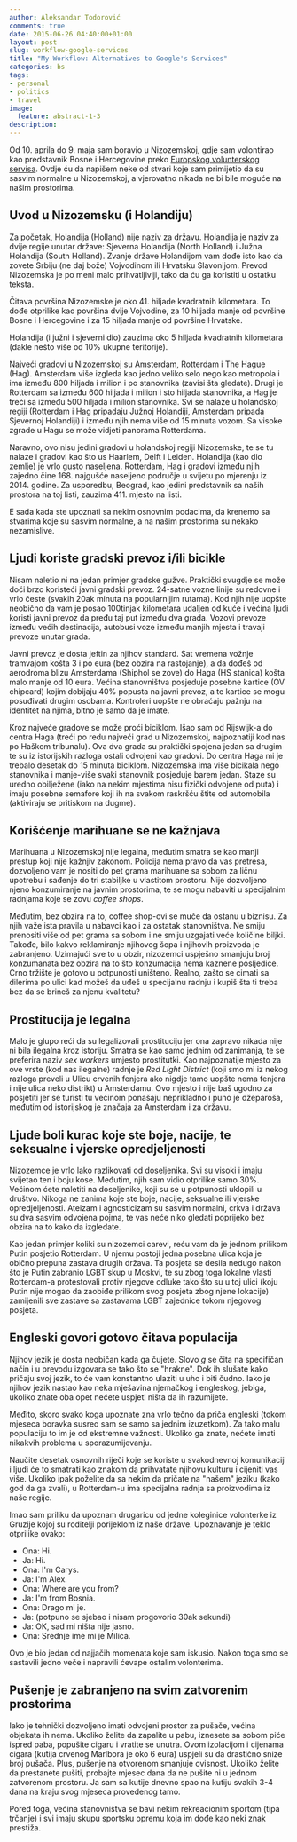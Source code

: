 ```yaml
---
author: Aleksandar Todorović
comments: true
date: 2015-06-26 04:40:00+01:00
layout: post
slug: workflow-google-services
title: "My Workflow: Alternatives to Google's Services"
categories: bs
tags:
- personal
- politics
- travel
image:
  feature: abstract-1-3
description:
---
```


Od 10. aprila do 9. maja sam boravio u Nizozemskoj, gdje sam volontirao kao predstavnik Bosne i Hercegovine preko [Europskog volunterskog servisa](https://en.wikipedia.org/wiki/European_Voluntary_Service). Ovdje ću da napišem neke od stvari koje sam primijetio da su sasvim normalne u Nizozemskoj, a vjerovatno nikada ne bi bile moguće na našim prostorima.

## Uvod u Nizozemsku (i Holandiju)

Za početak, Holandija (Holland) nije naziv za državu. Holandija je naziv za dvije regije unutar države: Sjeverna Holandija (North Holland) i Južna Holandija (South Holland). Zvanje države Holandijom vam dođe isto kao da zovete Srbiju (ne daj bože) Vojvodinom ili Hrvatsku Slavonijom. Prevod Nizozemska je po meni malo prihvatljiviji, tako da ću ga koristiti u ostatku teksta.

Čitava površina Nizozemske je oko 41. hiljade kvadratnih kilometara. To dođe otprilike kao površina dvije Vojvodine, za 10 hiljada manje od površine Bosne i Hercegovine i za 15 hiljada manje od površine Hrvatske.

Holandija (i južni i sjeverni dio) zauzima oko 5 hiljada kvadratnih kilometara (dakle nešto više od 10% ukupne teritorije).

Najveći gradovi u Nizozemskoj su Amsterdam, Rotterdam i The Hague (Hag). Amsterdam više izgleda kao jedno veliko selo nego kao metropola i ima između 800 hiljada i milion i po stanovnika (zavisi šta gledate). Drugi je Rotterdam sa između 600 hiljada i milion i sto hiljada stanovnika, a Hag je treći sa između 500 hiljada i milion stanovnika. Svi se nalaze u holandskoj regiji (Rotterdam i Hag pripadaju Južnoj Holandiji, Amsterdam pripada Sjevernoj Holandiji) i između njih nema više od 15 minuta vozom. Sa visoke zgrade u Hagu se može vidjeti panorama Rotterdama.

Naravno, ovo nisu jedini gradovi u holandskoj regiji Nizozemske, te se tu nalaze i gradovi kao što us Haarlem, Delft i Leiden. Holandija (kao dio zemlje) je vrlo gusto naseljena. Rotterdam, Hag i gradovi između njih zajedno čine 168. najgušće naseljeno područje u svijetu po mjerenju iz 2014. godine. Za usporedbu, Beograd, kao jedini predstavnik sa naših prostora na toj listi, zauzima 411. mjesto na listi.

E sada kada ste upoznati sa nekim osnovnim podacima, da krenemo sa stvarima koje su sasvim normalne, a na našim prostorima su nekako nezamislive.

## Ljudi koriste gradski prevoz i/ili bicikle

Nisam naletio ni na jedan primjer gradske gužve. Praktički svugdje se može doći brzo koristeći javni gradski prevoz. 24-satne vozne linije su redovne i vrlo česte (svakih 20ak minuta na popularnijim rutama). Kod njih nije uopšte neobično da vam je posao 100tinjak kilometara udaljen od kuće i većina ljudi koristi javni prevoz da pređu taj put između dva grada. Vozovi prevoze između većih destinacija, autobusi voze između manjih mjesta i travaji prevoze unutar grada.

Javni prevoz je dosta jeftin za njihov standard. Sat vremena vožnje tramvajom košta 3 i po eura (bez obzira na rastojanje), a da dođeš od aerodroma blizu Amsterdama (Shiphol se zove) do Haga (HS stanica) košta malo manje od 10 eura. Većina stanovništva posjeduje posebne kartice (OV chipcard) kojim dobijaju 40% popusta na javni prevoz, a te kartice se mogu posuđivati drugim osobama. Kontroleri uopšte ne obraćaju pažnju na identitet na njima, bitno je samo da je imate.

Kroz najveće gradove se može proći biciklom. Išao sam od Rijswijk-a do centra Haga (treći po redu najveći grad u Nizozemskoj, najpoznatiji kod nas po Haškom tribunalu). Ova dva grada su praktički spojena jedan sa drugim te su iz istorijskih razloga ostali odvojeni kao gradovi. Do centra Haga mi je trebalo desetak do 15 minuta biciklom. Nizozemska ima više bicikala nego stanovnika i manje-više svaki stanovnik posjeduje barem jedan. Staze su uredno obilježene (iako na nekim mjestima nisu fizički odvojene od puta) i imaju posebne semafore koji ih na svakom raskršću štite od automobila (aktiviraju se pritiskom na dugme).

## Korišćenje marihuane se ne kažnjava

Marihuana u Nizozemskoj nije legalna, međutim smatra se kao manji prestup koji nije kažnjiv zakonom. Policija nema pravo da vas pretresa, dozvoljeno vam je nositi do pet grama marihuane sa sobom za ličnu upotrebu i sađenje do tri stabiljke u vlastitom prostoru. Nije dozvoljeno njeno konzumiranje na javnim prostorima, te se mogu nabaviti u specijalnim radnjama koje se zovu _coffee shops_.

Međutim, bez obzira na to, coffee shop-ovi se muče da ostanu u biznisu. Za njih važe ista pravila u nabavci kao i za ostatak stanovništva. Ne smiju prenositi više od pet grama sa sobom i ne smiju uzgajati veće količine biljki. Takođe, bilo kakvo reklamiranje njihovog šopa i njihovih proizvoda je zabranjeno. Uzimajući sve to u obzir, nizozemci uspješno smanjuju broj konzumanata bez obzira na to što konzumacija nema kaznene posljedice. Crno tržište je gotovo u potpunosti uništeno. Realno, zašto se cimati sa dilerima po ulici kad možeš da uđeš u specijalnu radnju i kupiš šta ti treba bez da se brineš za njenu kvalitetu?

## Prostitucija je legalna

Malo je glupo reći da su legalizovali prostituciju jer ona zapravo nikada nije ni bila ilegalna kroz istoriju. Smatra se kao samo jednim od zanimanja, te se preferira naziv _sex workers_ umjesto prostitutki. Kao najpoznatije mjesto za ove vrste (kod nas ilegalne) radnje je _Red Light District_ (koji smo mi iz nekog razloga preveli u Ulicu crvenih fenjera ako nigdje tamo uopšte nema fenjera i nije ulica neko distrikt) u Amsterdamu. Ovo mjesto i nije baš ugodno za posjetiti jer se turisti tu većinom ponašaju neprikladno i puno je džeparoša, međutim od istorijskog je značaja za Amsterdam i za državu.

## Ljude boli kurac koje ste boje, nacije, te seksualne i vjerske opredjeljenosti

Nizozemce je vrlo lako razlikovati od doseljenika. Svi su visoki i imaju svijetao ten i boju kose. Međutim, njih sam vidio otprilike samo 30%. Većinom ćete naletiti na doseljenike, koji su se u potpunosti uklopili u društvo. Nikoga ne zanima koje ste boje, nacije, seksualne ili vjerske opredjeljenosti. Ateizam i agnosticizam su sasvim normalni, crkva i država su dva sasvim odvojena pojma, te vas neće niko gledati poprijeko bez obzira na to kako da izgledate.

Kao jedan primjer koliki su nizozemci carevi, reću vam da je jednom prilikom Putin posjetio Rotterdam. U njemu postoji jedna posebna ulica koja je obično prepuna zastava drugih država. Ta posjeta se desila nedugo nakon što je Putin zabranio LGBT skup u Moskvi, te su zbog toga lokalne vlasti Rotterdam-a protestovali protiv njegove odluke tako što su u toj ulici (koju Putin nije mogao da zaobiđe prilikom svog posjeta zbog njene lokacije) zamijenili sve zastave sa zastavama LGBT zajednice tokom njegovog posjeta.

## Engleski govori gotovo čitava populacija

Njihov jezik je dosta neobičan kada ga čujete. Slovo _g_ se čita na specifičan način i u prevodu izgovara se tako što se "hrakne". Dok ih slušate kako pričaju svoj jezik, to će vam konstantno ulaziti u uho i biti čudno. Iako je njihov jezik nastao kao neka mješavina njemačkog i engleskog, jebiga, ukoliko znate oba opet nećete uspjeti ništa da ih razumijete.

Međito, skoro svako koga upoznate zna vrlo tečno da priča engleski (tokom mjeseca boravka susreo sam se samo sa jednim izuzetkom). Za tako malu populaciju to im je od ekstremne važnosti. Ukoliko ga znate, nećete imati nikakvih problema u sporazumijevanju.

Naučite desetak osnovnih riječi koje se koriste u svakodnevnoj komunikaciji i ljudi će to smatrati kao znakom da prihvatate njihovu kulturu i cijeniti vas više. Ukoliko ipak poželite da sa nekim da pričate na "našem" jeziku (kako god da ga zvali), u Rotterdam-u ima specijalna radnja sa proizvodima iz naše regije.

Imao sam priliku da upoznam drugaricu od jedne koleginice volonterke iz Gruzije kojoj su roditelji porijeklom iz naše države. Upoznavanje je teklo otprilike ovako:

* Ona: Hi.
* Ja: Hi.
* Ona: I'm Carys.
* Ja: I'm Alex.
* Ona: Where are you from?
* Ja: I'm from Bosnia.
* Ona: Drago mi je.
* Ja: (potpuno se sjebao i nisam progovorio 30ak sekundi)
* Ja: OK, sad mi ništa nije jasno.
* Ona: Srednje ime mi je Milica.

Ovo je bio jedan od najjačih momenata koje sam iskusio. Nakon toga smo se sastavili jedno veče i napravili ćevape ostalim volonterima.

## Pušenje je zabranjeno na svim zatvorenim prostorima

Iako je tehnički dozvoljeno imati odvojeni prostor za pušače, većina objekata ih nema. Ukoliko želite da zapalite u pabu, iznesete sa sobom piće ispred paba, popušite cigaru i vratite se unutra. Ovom izolacijom i cijenama cigara (kutija crvenog Marlbora je oko 6 eura) uspjeli su da drastično snize broj pušača. Plus, pušenje na otvorenom smanjuje ovisnost. Ukoliko želite da prestanete pušiti, probajte mjesec dana da ne pušite ni u jednom zatvorenom prostoru. Ja sam sa kutije dnevno spao na kutiju svakih 3-4 dana na kraju svog mjeseca provedenog tamo.

Pored toga, većina stanovništva se bavi nekim rekreacionim sportom (tipa trčanje) i svi imaju skupu sportsku opremu koja im dođe kao neki znak prestiža.
